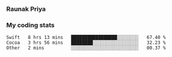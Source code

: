 ### Raunak Priya

### My coding stats

<!--START_SECTION:waka-->
```text
Swift   8 hrs 13 mins   █████████████████░░░░░░░░   67.40 % 
Cocoa   3 hrs 56 mins   ████████░░░░░░░░░░░░░░░░░   32.23 % 
Other   2 mins          ░░░░░░░░░░░░░░░░░░░░░░░░░   00.37 % 
```
<!--END_SECTION:waka-->
